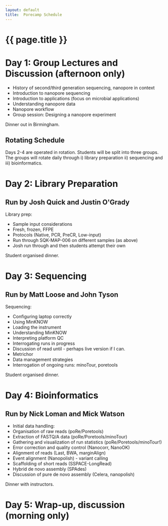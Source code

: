 ```yaml
---
layout: default
title:  Porecamp Schedule
---
```


# {{ page.title }}

# Day 1: Group Lectures and Discussion (afternoon only)

  - History of second/third generation sequencing, nanopore in context
  - Introduction to nanopore sequencing
  - Introduction to applications (focus on microbial applications)
  - Understanding nanopore data
  - Nanopore workflow
  - Group session: Designing a nanopore experiment

Dinner out in Birmingham.

## Rotating Schedule

Days 2-4 are operated in rotation. Students will be split into three groups. The
groups will rotate daily through i) library preparation ii) sequencing and 
iii) bioinformatics.

# Day 2: Library Preparation

## Run by Josh Quick and Justin O'Grady

Library prep:

  - Sample input considerations
  - Fresh, frozen, FFPE
  - Protocols (Native, PCR, PreCR, Low-input)
  - Run through SQK-MAP-006 on different samples (as above)
  - Josh run through and then students attempt their own

Student organised dinner.

# Day 3: Sequencing

## Run by Matt Loose and John Tyson

Sequencing:

  - Configuring laptop correctly
  - Using MinKNOW
  - Loading the instrument
  - Understanding MinKNOW
  - Interpreting platform QC
  - Interrogating runs in progress
  - Discussion of read until - perhaps live version if I can.
  - Metrichor
  - Data management strategies
  - Interrogation of ongoing runs: minoTour, poretools

Student organised dinner.

# Day 4: Bioinformatics

## Run by Nick Loman and Mick Watson

  - Initial data handling:
  - Organisation of raw reads (poRe/Poretools)
  - Extraction of FASTQ/A data (poRe/Poretools/minoTour)
  - Gathering and visualization of run statistics (poRe/Poretools/minoTour!)
  - Error correction and quality control (Nanocorr, NanoOK)
  - Alignment of reads (Last, BWA, marginAlign)
  - Event alignment (Nanopolish) - variant calling
  - Scaffolding of short reads (SSPACE-LongRead)
  - Hybrid de novo assembly (SPAdes)
  - Discussion of pure de novo assembly (Celera, nanopolish)

Dinner with instructors.

# Day 5: Wrap-up, discussion (morning only)

